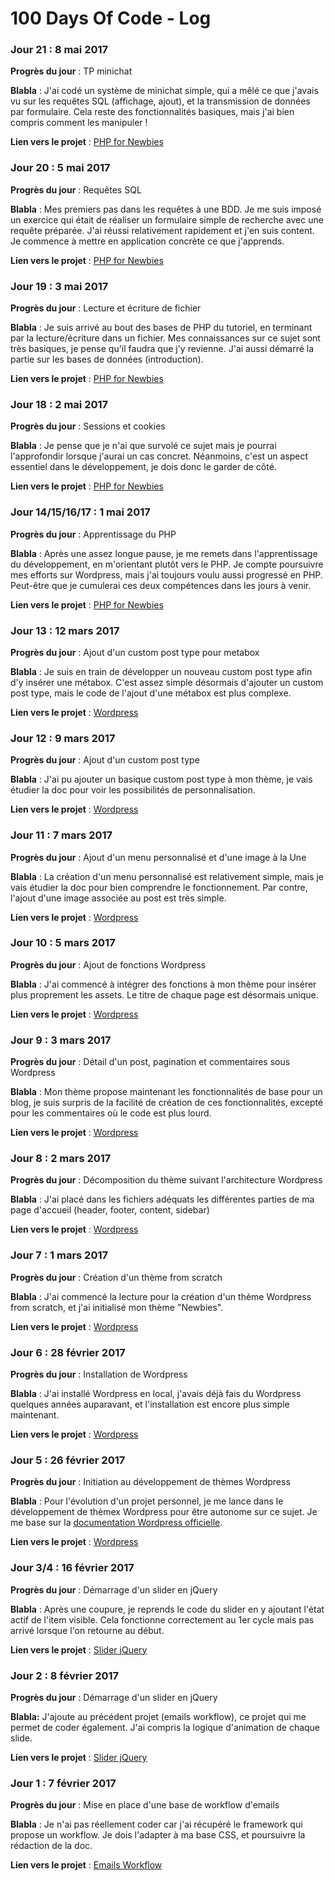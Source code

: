 # 100 Days Of Code - Log

### Jour 21 : 8 mai 2017

**Progrès du jour** : TP minichat

**Blabla** : J'ai codé un système de minichat simple, qui a mêlé ce que j'avais vu sur les requêtes SQL (affichage, ajout), et la transmission de données par formulaire. Cela reste des fonctionnalités basiques, mais j'ai bien compris comment les manipuler !

**Lien vers le projet** : [PHP for Newbies](https://github.com/hugodessomme/100-days-of-code/tree/master/projects/php-for-newbies)



### Jour 20 : 5 mai 2017

**Progrès du jour** : Requêtes SQL

**Blabla** : Mes premiers pas dans les requêtes à une BDD. Je me suis imposé un exercice qui était de réaliser un formulaire simple de recherche avec une requête préparée. J'ai réussi relativement rapidement et j'en suis content. Je commence à mettre en application concrète ce que j'apprends.

**Lien vers le projet** : [PHP for Newbies](https://github.com/hugodessomme/100-days-of-code/tree/master/projects/php-for-newbies)



### Jour 19 : 3 mai 2017

**Progrès du jour** : Lecture et écriture de fichier

**Blabla** : Je suis arrivé au bout des bases de PHP du tutoriel, en terminant par la lecture/écriture dans un fichier. Mes connaissances sur ce sujet sont très basiques, je pense qu'il faudra que j'y revienne. J'ai aussi démarré la partie sur les bases de données (introduction).

**Lien vers le projet** : [PHP for Newbies](https://github.com/hugodessomme/100-days-of-code/tree/master/projects/php-for-newbies)



### Jour 18 : 2 mai 2017

**Progrès du jour** : Sessions et cookies

**Blabla** : Je pense que je n'ai que survolé ce sujet mais je pourrai l'approfondir lorsque j'aurai un cas concret. Néanmoins, c'est un aspect essentiel dans le développement, je dois donc le garder de côté.

**Lien vers le projet** : [PHP for Newbies](https://github.com/hugodessomme/100-days-of-code/tree/master/projects/php-for-newbies)



### Jour 14/15/16/17 : 1 mai 2017

**Progrès du jour** : Apprentissage du PHP

**Blabla** : Après une assez longue pause, je me remets dans l'apprentissage du développement, en m'orientant plutôt vers le PHP. Je compte poursuivre mes efforts sur Wordpress, mais j'ai toujours voulu aussi progressé en PHP. Peut-être que je cumulerai ces deux compétences dans les jours à venir.

**Lien vers le projet** : [PHP for Newbies](https://github.com/hugodessomme/100-days-of-code/tree/master/projects/php-for-newbies)



### Jour 13 : 12 mars 2017

**Progrès du jour** : Ajout d'un custom post type pour metabox

**Blabla** : Je suis en train de développer un nouveau custom post type afin d'y insérer une métabox. C'est assez simple désormais d'ajouter un custom post type, mais le code de l'ajout d'une métabox est plus complexe.

**Lien vers le projet** : [Wordpress](https://github.com/hugodessomme/100-days-of-code/tree/master/projects/wordpress)



### Jour 12 : 9 mars 2017

**Progrès du jour** : Ajout d'un custom post type

**Blabla** : J'ai pu ajouter un basique custom post type à mon thème, je vais étudier la doc pour voir les possibilités de personnalisation.

**Lien vers le projet** : [Wordpress](https://github.com/hugodessomme/100-days-of-code/tree/master/projects/wordpress)



### Jour 11 : 7 mars 2017

**Progrès du jour** : Ajout d'un menu personnalisé et d'une image à la Une

**Blabla** : La création d'un menu personnalisé est relativement simple, mais je vais étudier la doc pour bien comprendre le fonctionnement. Par contre, l'ajout d'une image associée au post est très simple.

**Lien vers le projet** : [Wordpress](https://github.com/hugodessomme/100-days-of-code/tree/master/projects/wordpress)



### Jour 10 : 5 mars 2017

**Progrès du jour** : Ajout de fonctions Wordpress

**Blabla** : J'ai commencé à intégrer des fonctions à mon thème pour insérer plus proprement les assets. Le titre de chaque page est désormais unique.

**Lien vers le projet** : [Wordpress](https://github.com/hugodessomme/100-days-of-code/tree/master/projects/wordpress)



### Jour 9 : 3 mars 2017

**Progrès du jour** : Détail d'un post, pagination et commentaires sous Wordpress

**Blabla** : Mon thème propose maintenant les fonctionnalités de base pour un blog, je suis surpris de la facilité de création de ces fonctionnalités, excepté pour les commentaires où le code est plus lourd.

**Lien vers le projet** : [Wordpress](https://github.com/hugodessomme/100-days-of-code/tree/master/projects/wordpress)



### Jour 8 : 2 mars 2017

**Progrès du jour** : Décomposition du thème suivant l'architecture Wordpress

**Blabla** : J'ai placé dans les fichiers adéquats les différentes parties de ma page d'accueil (header, footer, content, sidebar)

**Lien vers le projet** : [Wordpress](https://github.com/hugodessomme/100-days-of-code/tree/master/projects/wordpress)



### Jour 7 : 1 mars 2017

**Progrès du jour** : Création d'un thème from scratch

**Blabla** : J'ai commencé la lecture pour la création d'un thème Wordpress from scratch, et j'ai initialisé mon thème "Newbies".

**Lien vers le projet** : [Wordpress](https://github.com/hugodessomme/100-days-of-code/tree/master/projects/wordpress)




### Jour 6 : 28 février 2017

**Progrès du jour** : Installation de Wordpress

**Blabla** : J'ai installé Wordpress en local, j'avais déjà fais du Wordpress quelques années auparavant, et l'installation est encore plus simple maintenant.

**Lien vers le projet** : [Wordpress](https://github.com/hugodessomme/100-days-of-code/tree/master/projects/wordpress)




### Jour 5 : 26 février 2017

**Progrès du jour** : Initiation au développement de thèmes Wordpress

**Blabla** : Pour l'évolution d'un projet personnel, je me lance dans le développement de thèmex Wordpress pour être autonome sur ce sujet. Je me base sur la [documentation Wordpress officielle](https://developer.wordpress.org/themes/).

**Lien vers le projet** : [Wordpress](https://github.com/hugodessomme/100-days-of-code/tree/master/projects/wordpress)




### Jour 3/4 : 16 février 2017

**Progrès du jour** : Démarrage d'un slider en jQuery

**Blabla** : Après une coupure, je reprends le code du slider en y ajoutant l'état actif de l'item visible. Cela fonctionne correctement au 1er cycle mais pas arrivé lorsque l'on retourne au début.

**Lien vers le projet** : [Slider jQuery](https://github.com/hugodessomme/100-days-of-code/tree/master/projects/slider-jquery)




### Jour 2 : 8 février 2017

**Progrès du jour** : Démarrage d'un slider en jQuery

**Blabla:** J'ajoute au précédent projet (emails workflow), ce projet qui me permet de coder également. J'ai compris la logique d'animation de chaque slide.

**Lien vers le projet** : [Slider jQuery](https://github.com/hugodessomme/100-days-of-code/tree/master/projects/slider-jquery)




### Jour 1 : 7 février 2017

**Progrès du jour** : Mise en place d'une base de workflow d'emails

**Blabla** : Je n'ai pas réellement coder car j'ai récupéré le framework qui propose un workflow. Je dois l'adapter à ma base CSS, et poursuivre la rédaction de la doc.

**Lien vers le projet** : [Emails Workflow](https://github.com/hugodessomme/100-days-of-code/tree/master/projects/emails-workflow)